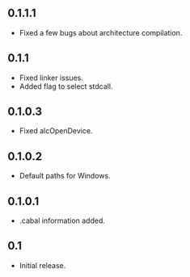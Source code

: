 ## 0.1.1.1

- Fixed a few bugs about architecture compilation.

## 0.1.1

- Fixed linker issues.
- Added flag to select stdcall.

## 0.1.0.3

- Fixed alcOpenDevice.

## 0.1.0.2

- Default paths for Windows.

## 0.1.0.1

- .cabal information added.

## 0.1

- Initial release.
